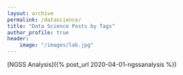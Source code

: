 ```yaml
---
layout: archive
permalink: /datascience/
title: "Data Science Posts by Tags"
author_profile: true
header:
    image: "/images/lab.jpg"
---
```


[NGSS Analysis]({% post_url 2020-04-01-ngssanalysis %})
